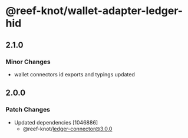 # @reef-knot/wallet-adapter-ledger-hid

## 2.1.0

### Minor Changes

- wallet connectors id exports and typings updated

## 2.0.0

### Patch Changes

- Updated dependencies [1046886]
  - @reef-knot/ledger-connector@3.0.0
